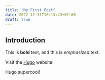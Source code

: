 ```yaml
---
title: "My First Post"
date: 2022-12-31T10:13:49+07:00
draft: true
---
```


## Introduction

This is **bold** text, and this is _emphasized_ text.

Visit the [Hugo](https://gohugo.io) website!

Hugo supercool!
